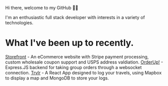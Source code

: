 Hi there, welcome to my GitHub 👋🏻

I'm an enthusiastic full stack developer with interests in a variety of technologies.

# What I've been up to recently.

[Storefront](https://rossvilleraceproducts.com) - An eCommerce website with Stripe payment processing, custom wholesale coupon support and USPS address valdiation.
[OrderUp!](https://github.com/jckhxn/orderup) - Express.JS backend for taking group orders through a websocket connection.
[Trvlr](https://travel-log-jck.vercel.app/) - A React App designed to log your travels, using Mapbox to display a map and MongoDB to store your logs.
